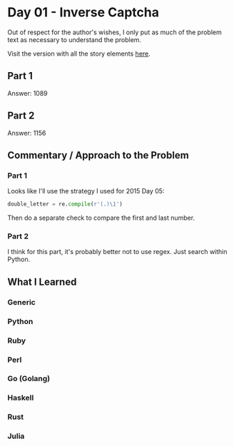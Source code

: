 # Day 01 - Inverse Captcha

Out of respect for the author's wishes, I only put as much of the problem text as necessary to understand the problem.

Visit the version with all the story elements [here](https://adventofcode.com/2017/day/1).

## Part 1
Answer: 1089

## Part 2
Answer: 1156

## Commentary / Approach to the Problem

### Part 1
Looks like I'll use the strategy I used for 2015 Day 05:

```python
double_letter = re.compile(r'(.)\1')
```

Then do a separate check to compare the first and last number.

### Part 2
I think for this part, it's probably better not to use regex. Just search within Python. 

## What I Learned

### Generic

### Python

### Ruby

### Perl

### Go (Golang)

### Haskell

### Rust

### Julia
    